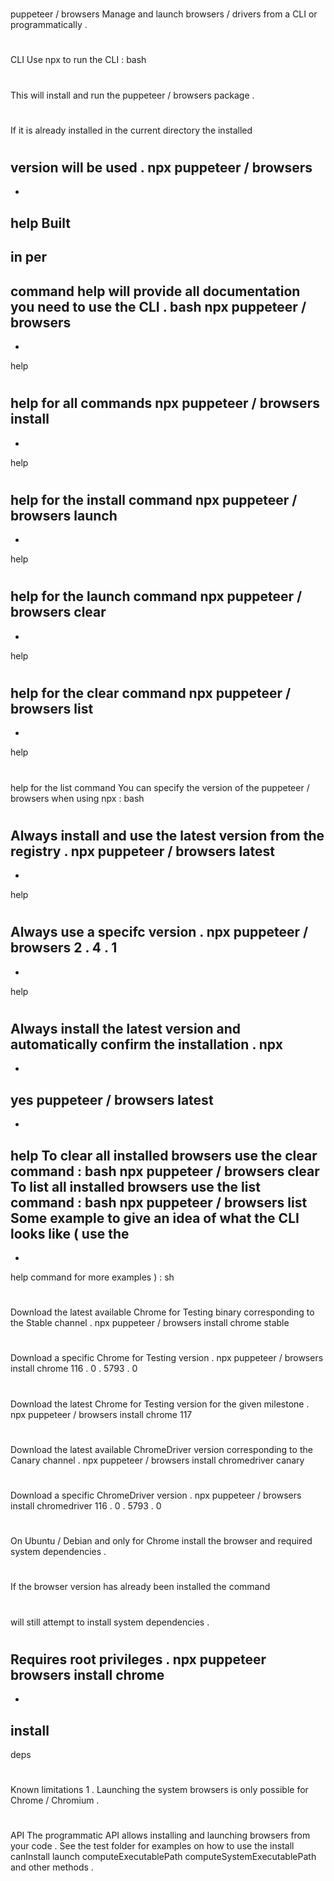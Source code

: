 #
puppeteer
/
browsers
Manage
and
launch
browsers
/
drivers
from
a
CLI
or
programmatically
.
#
#
CLI
Use
npx
to
run
the
CLI
:
bash
#
This
will
install
and
run
the
puppeteer
/
browsers
package
.
#
If
it
is
already
installed
in
the
current
directory
the
installed
#
version
will
be
used
.
npx
puppeteer
/
browsers
-
-
help
Built
-
in
per
-
command
help
will
provide
all
documentation
you
need
to
use
the
CLI
.
bash
npx
puppeteer
/
browsers
-
-
help
#
help
for
all
commands
npx
puppeteer
/
browsers
install
-
-
help
#
help
for
the
install
command
npx
puppeteer
/
browsers
launch
-
-
help
#
help
for
the
launch
command
npx
puppeteer
/
browsers
clear
-
-
help
#
help
for
the
clear
command
npx
puppeteer
/
browsers
list
-
-
help
#
help
for
the
list
command
You
can
specify
the
version
of
the
puppeteer
/
browsers
when
using
npx
:
bash
#
Always
install
and
use
the
latest
version
from
the
registry
.
npx
puppeteer
/
browsers
latest
-
-
help
#
Always
use
a
specifc
version
.
npx
puppeteer
/
browsers
2
.
4
.
1
-
-
help
#
Always
install
the
latest
version
and
automatically
confirm
the
installation
.
npx
-
-
yes
puppeteer
/
browsers
latest
-
-
help
To
clear
all
installed
browsers
use
the
clear
command
:
bash
npx
puppeteer
/
browsers
clear
To
list
all
installed
browsers
use
the
list
command
:
bash
npx
puppeteer
/
browsers
list
Some
example
to
give
an
idea
of
what
the
CLI
looks
like
(
use
the
-
-
help
command
for
more
examples
)
:
sh
#
Download
the
latest
available
Chrome
for
Testing
binary
corresponding
to
the
Stable
channel
.
npx
puppeteer
/
browsers
install
chrome
stable
#
Download
a
specific
Chrome
for
Testing
version
.
npx
puppeteer
/
browsers
install
chrome
116
.
0
.
5793
.
0
#
Download
the
latest
Chrome
for
Testing
version
for
the
given
milestone
.
npx
puppeteer
/
browsers
install
chrome
117
#
Download
the
latest
available
ChromeDriver
version
corresponding
to
the
Canary
channel
.
npx
puppeteer
/
browsers
install
chromedriver
canary
#
Download
a
specific
ChromeDriver
version
.
npx
puppeteer
/
browsers
install
chromedriver
116
.
0
.
5793
.
0
#
On
Ubuntu
/
Debian
and
only
for
Chrome
install
the
browser
and
required
system
dependencies
.
#
If
the
browser
version
has
already
been
installed
the
command
#
will
still
attempt
to
install
system
dependencies
.
#
Requires
root
privileges
.
npx
puppeteer
browsers
install
chrome
-
-
install
-
deps
#
#
Known
limitations
1
.
Launching
the
system
browsers
is
only
possible
for
Chrome
/
Chromium
.
#
#
API
The
programmatic
API
allows
installing
and
launching
browsers
from
your
code
.
See
the
test
folder
for
examples
on
how
to
use
the
install
canInstall
launch
computeExecutablePath
computeSystemExecutablePath
and
other
methods
.
